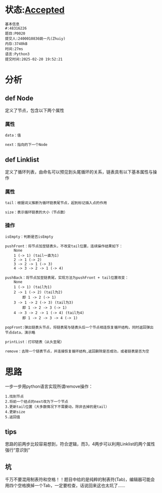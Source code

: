 # 状态:[Accepted](http://dsbpython.openjudge.cn/dspythonbook/solution/48316226/)
    基本信息
    #:48316226
    题目:P0020
    提交人:2400010836姚一凡(Zhuiy)
    内存:3740kB
    时间:27ms
    语言:Python3
    提交时间:2025-02-20 19:52:21

# 分析
## def Node
定义了节点，包含以下两个属性

### 属性
    data：值

    next：指向的下一个Node

## def Linklist
定义了循环列表，由命名可以预见到头尾循环的关系，链表具有以下基本属性与操作

### 属性

    tail：根据词义推断为循环链表尾节点，起到标记插入点的作用

    size：表示循环链表的大小（节点数）
### 操作
    isEmpty：判断是否isEmpty

    pushFront：将节点加至链表头，不改变tail位置，连续操作结果如下：
        None
        1 (-> 1) (tail一直为1)
        2 -> 1 (-> 2)
        3 -> 2 -> 1 (-> 3)
        4 -> 3 -> 2 -> 1 (-> 4)

    pushBack：将节点加至链表尾，实现方法为pushFront + tail位置改变：
        None
        1 (-> 1) (tail为1)
        2 -> 1 (-> 2) (tail为2)
            即 1 -> 2 (-> 1)
        3 -> 1 -> 2 (-> 3) (tail为3)
            即 1 -> 2 -> 3 (-> 1)
        4 -> 3 -> 2 -> 1 (-> 4) (tail为4)
            即 1 -> 2 -> 3 -> 4 (-> 1)

    popFront:弹出链表头节点，将链表尾与链表头后一个节点相连恢复循环结构，同时返回弹出节点data，演示略

    printList：打印链表（从头至尾）

    remove：去除一个链表节点，并连接恢复循环结构,返回删除是否成功，或者链表是否为空

# 思路
一步一步用python语言实现所谓remove操作：

    1.找到节点
    2.将前一个结点的next改为下一个节点
    3.更新tail位置（大多数情况下不需要动，除非去掉的是tail）
    4.更新size
    5.返回值
## tips
思路的前两步比较容易想到，符合逻辑，而3，4两步可以利用Linklist的两个属性强行“意识到”

## 坑
千万不要混用制表符和空格！！题目中给的是纯粹的制表符(Tab)，编辑器可能会用四个空格换掉一个Tab，一定要检查，话说回来这也太坑了......


